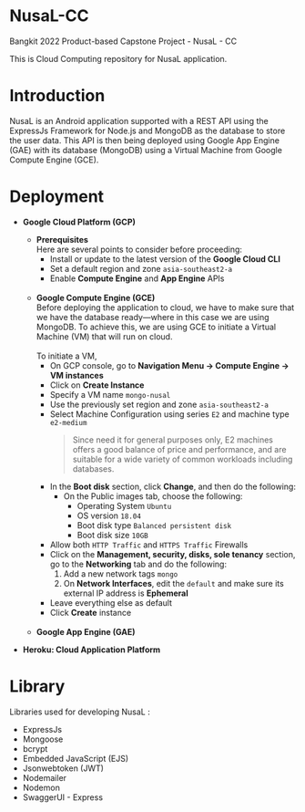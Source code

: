 # NusaL-CC
Bangkit 2022 Product-based Capstone Project - NusaL - CC

This is Cloud Computing repository for NusaL application.

# Introduction
NusaL is an Android application supported with a REST API using the ExpressJs Framework for Node.js and MongoDB as the database to store the user data. This API is then being deployed using Google App Engine (GAE) with its database (MongoDB) using a Virtual Machine from Google Compute Engine (GCE).

# Deployment
* **Google Cloud Platform (GCP)**
  * **Prerequisites** 
    <br>
    Here are several points to consider before proceeding:
    * Install or update to the latest version of the **Google Cloud CLI**
    * Set a default region and zone `asia-southeast2-a`
    * Enable **Compute Engine** and **App Engine** APIs 
      <br><br>
  * **Google Compute Engine (GCE)** 
      <br>
      Before deploying the application to cloud, we have to make sure that we have the database ready—where in this case we are using MongoDB. To achieve this, we are using GCE to initiate a Virtual Machine (VM) that will run on cloud. 
      <br><br>
      To initiate a VM,
       * On GCP console, go to **Navigation Menu -> Compute Engine -> VM instances**
       * Click on **Create Instance**
       * Specify a VM name `mongo-nusal`
       * Use the previously set region and zone `asia-southeast2-a`
       * Select Machine Configuration using series `E2` and machine type `e2-medium` 
         <br>
         > Since need it for general purposes only, E2 machines offers a good balance of price and performance, and are suitable for a wide variety of common workloads including databases.
       * In the **Boot disk** section, click **Change**, and then do the following:
         * On the Public images tab, choose the following:
            * Operating System `Ubuntu`
            * OS version `18.04`
            * Boot disk type `Balanced persistent disk`
            * Boot disk size `10GB`
       * Allow both `HTTP Traffic` and `HTTPS Traffic` Firewalls
       * Click on the **Management, security, disks, sole tenancy** section, go to the **Networking** tab and do the following:
         1. Add a new network tags `mongo`
         2. On **Network Interfaces**, edit the `default` and make sure its external IP address is **Ephemeral** 
       * Leave everything else as default
       * Click **Create** instance
            <br><br>
  * **Google App Engine (GAE)**
 
* **Heroku: Cloud Application Platform**

# Library
Libraries used for developing NusaL :
* ExpressJs
* Mongoose
* bcrypt
* Embedded JavaScript (EJS)
* Jsonwebtoken (JWT)
* Nodemailer
* Nodemon
* SwaggerUI - Express

